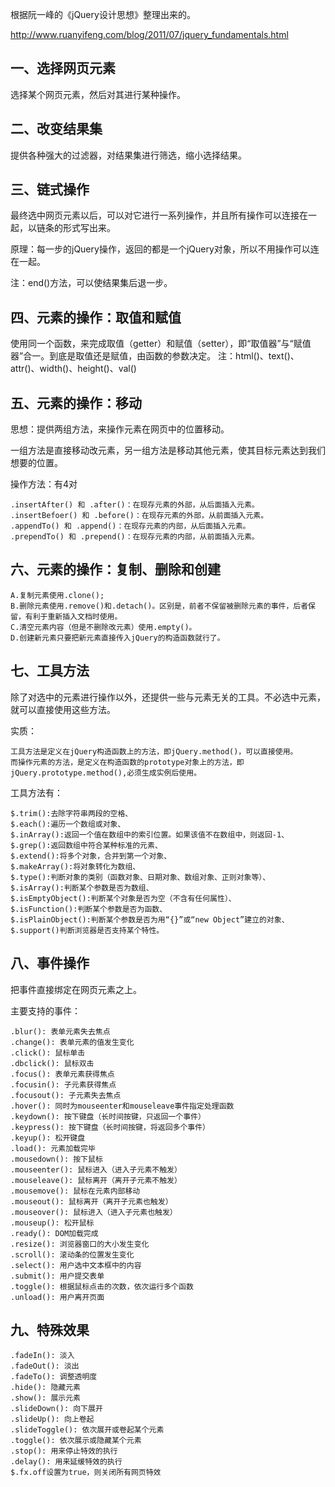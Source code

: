 根据阮一峰的《jQuery设计思想》整理出来的。

http://www.ruanyifeng.com/blog/2011/07/jquery_fundamentals.html


## 一、选择网页元素
选择某个网页元素，然后对其进行某种操作。

## 二、改变结果集
提供各种强大的过滤器，对结果集进行筛选，缩小选择结果。

## 三、链式操作
最终选中网页元素以后，可以对它进行一系列操作，并且所有操作可以连接在一起，以链条的形式写出来。

原理：每一步的jQuery操作，返回的都是一个jQuery对象，所以不用操作可以连在一起。

注：end()方法，可以使结果集后退一步。

## 四、元素的操作：取值和赋值
使用同一个函数，来完成取值（getter）和赋值（setter），即“取值器”与“赋值器”合一。到底是取值还是赋值，由函数的参数决定。
注：html()、text()、attr()、width()、height()、val()

## 五、元素的操作：移动
思想：提供两组方法，来操作元素在网页中的位置移动。

一组方法是直接移动改元素，另一组方法是移动其他元素，使其目标元素达到我们想要的位置。

操作方法：有4对

    .insertAfter() 和 .after()：在现存元素的外部，从后面插入元素。
    .insertBefoer() 和 .before()：在现存元素的外部，从前面插入元素。
    .appendTo() 和 .append()：在现存元素的内部，从后面插入元素。
    .prependTo() 和 .prepend()：在现存元素的内部，从前面插入元素。

## 六、元素的操作：复制、删除和创建
    A.复制元素使用.clone();
    B.删除元素使用.remove()和.detach()。区别是，前者不保留被删除元素的事件，后者保留，有利于重新插入文档时使用。
    C.清空元素内容（但是不删除改元素）使用.empty()。
    D.创建新元素只要把新元素直接传入jQuery的构造函数就行了。

## 七、工具方法
除了对选中的元素进行操作以外，还提供一些与元素无关的工具。不必选中元素，就可以直接使用这些方法。

实质：

    工具方法是定义在jQuery构造函数上的方法，即jQuery.method()，可以直接使用。
    而操作元素的方法，是定义在构造函数的prototype对象上的方法，即jQuery.prototype.method(),必须生成实例后使用。

工具方法有：

    $.trim():去除字符串两段的空格、
    $.each():遍历一个数组或对象、
    $.inArray():返回一个值在数组中的索引位置。如果该值不在数组中，则返回-1、
    $.grep():返回数组中符合某种标准的元素、
    $.extend():将多个对象，合并到第一个对象、
    $.makeArray():将对象转化为数组、
    $.type():判断对象的类别（函数对象、日期对象、数组对象、正则对象等）、
    $.isArray():判断某个参数是否为数组、
    $.isEmptyObject():判断某个对象是否为空（不含有任何属性）、
    $.isFunction():判断某个参数是否为函数、
    $.isPlainObject():判断某个参数是否为用“{}”或“new Object”建立的对象、
    $.support()判断浏览器是否支持某个特性。

## 八、事件操作
把事件直接绑定在网页元素之上。

主要支持的事件：

    .blur(): 表单元素失去焦点
    .change(): 表单元素的值发生变化
    .click(): 鼠标单击
    .dbclick(): 鼠标双击
    .focus(): 表单元素获得焦点
    .focusin(): 子元素获得焦点
    .focusout(): 子元素失去焦点
    .hover(): 同时为mouseenter和mouseleave事件指定处理函数
    .keydown(): 按下键盘（长时间按键，只返回一个事件）
    .keypress(): 按下键盘（长时间按键，将返回多个事件）
    .keyup(): 松开键盘
    .load(): 元素加载完毕
    .mousedown(): 按下鼠标
    .mouseenter(): 鼠标进入（进入子元素不触发）
    .mouseleave(): 鼠标离开（离开子元素不触发）
    .mousemove(): 鼠标在元素内部移动
    .mouseout(): 鼠标离开（离开子元素也触发）
    .mouseover(): 鼠标进入（进入子元素也触发）
    .mouseup(): 松开鼠标
    .ready(): DOM加载完成
    .resize(): 浏览器窗口的大小发生变化
    .scroll(): 滚动条的位置发生变化
    .select(): 用户选中文本框中的内容
    .submit(): 用户提交表单
    .toggle(): 根据鼠标点击的次数，依次运行多个函数
    .unload(): 用户离开页面

## 九、特殊效果
    .fadeIn(): 淡入
    .fadeOut(): 淡出
    .fadeTo(): 调整透明度
    .hide(): 隐藏元素
    .show(): 展示元素
    .slideDown(): 向下展开
    .slideUp(): 向上卷起
    .slideToggle(): 依次展开或卷起某个元素
    .toggle(): 依次展示或隐藏某个元素
    .stop(): 用来停止特效的执行
    .delay(): 用来延缓特效的执行
    $.fx.off设置为true，则关闭所有网页特效

